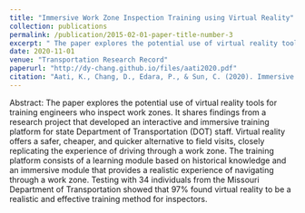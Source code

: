 ```yaml
---
title: "Immersive Work Zone Inspection Training using Virtual Reality"
collection: publications
permalink: /publication/2015-02-01-paper-title-number-3
excerpt: " The paper explores the potential use of virtual reality tools for training engineers who inspect work zones. It shares findings from a research project that developed an interactive and immersive training platform for state Department of Transportation (DOT) staff. Virtual reality offers a safer, cheaper, and quicker alternative to field visits, closely replicating the experience of driving through a work zone. The training platform consists of a learning module based on historical knowledge and an immersive module that provides a realistic experience of navigating through a work zone. Testing with 34 individuals from the Missouri Department of Transportation showed that 97% found virtual reality to be a realistic and effective training method for inspectors."
date: 2020-11-01
venue: "Transportation Research Record"
paperurl: "http://dy-chang.github.io/files/aati2020.pdf"
citation: "Aati, K., Chang, D., Edara, P., & Sun, C. (2020). Immersive work zone inspection training using virtual reality. Transporation Research Record, 2674(12), 224–232"
---
```


Abstract: 
The paper explores the potential use of virtual reality tools for training engineers who inspect work zones. It shares findings from a research project that developed an interactive and immersive training platform for state Department of Transportation (DOT) staff. Virtual reality offers a safer, cheaper, and quicker alternative to field visits, closely replicating the experience of driving through a work zone. The training platform consists of a learning module based on historical knowledge and an immersive module that provides a realistic experience of navigating through a work zone. Testing with 34 individuals from the Missouri Department of Transportation showed that 97% found virtual reality to be a realistic and effective training method for inspectors.
